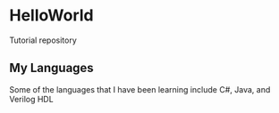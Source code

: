 # HelloWorld
Tutorial repository

## My Languages
Some of the languages that I have been learning include C#, Java, and Verilog HDL
